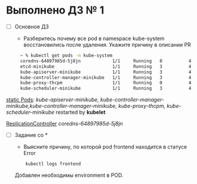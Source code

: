 # Выполнено ДЗ № 1

- [ ] Основное ДЗ
  - Разберитесь почему все pod в namespace kube-system восстановились после удаления. Укажите причину в описании PR
  
  ``` sh
    ~ % kubectl get pods -n kube-system
    coredns-64897985d-5j8jn            1/1     Running   0          40m
    etcd-minikube                      1/1     Running   3          40m
    kube-apiserver-minikube            1/1     Running   3          40m
    kube-controller-manager-minikube   1/1     Running   3          40m
    kube-proxy-thcpm                   1/1     Running   0          40m
    kube-scheduler-minikube            1/1     Running   3          40m
  
  ```

[static Pods](https://kubernetes.io/docs/tasks/configure-pod-container/static-pod/):
*kube-apiserver-minikube, kube-controller-manager-minikube,kube-controller-manager-minikube, kube-proxy-thcpm, kube-scheduler-minikube* restarted by **kubelet**

[ReplicationController](https://kubernetes.io/docs/concepts/workloads/controllers/replicationcontroller/#what-is-a-replicationcontroller)
*coredns-64897985d-5j8jn*

- [ ] Задание со *
  - Выясните причину, по которой pod frontend находится в статусе Error

  ``` sh
      kubectl logs frontend
  ```
    
    Добавлен необходимы environment в POD.

        
